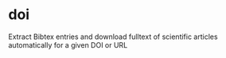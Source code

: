# doi
Extract Bibtex entries and download fulltext of scientific articles automatically for a given DOI or URL
